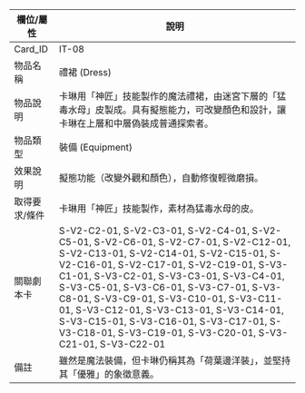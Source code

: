 | 欄位/屬性 | 說明 |
|---|---|
| Card_ID | IT-08 |
| 物品名稱 | 禮裙 (Dress) |
| 物品說明 | 卡琳用「神匠」技能製作的魔法禮裙，由迷宮下層的「猛毒水母」皮製成。具有擬態能力，可改變顏色和設計，讓卡琳在上層和中層偽裝成普通探索者。 |
| 物品類型 | 裝備 (Equipment) |
| 效果說明 | 擬態功能（改變外觀和顏色），自動修復輕微磨損。 |
| 取得要求/條件 | 卡琳用「神匠」技能製作，素材為猛毒水母的皮。 |
| 關聯劇本卡 | S-V2-C2-01, S-V2-C3-01, S-V2-C4-01, S-V2-C5-01, S-V2-C6-01, S-V2-C7-01, S-V2-C12-01, S-V2-C13-01, S-V2-C14-01, S-V2-C15-01, S-V2-C16-01, S-V2-C17-01, S-V2-C19-01, S-V3-C1-01, S-V3-C2-01, S-V3-C3-01, S-V3-C4-01, S-V3-C5-01, S-V3-C6-01, S-V3-C7-01, S-V3-C8-01, S-V3-C9-01, S-V3-C10-01, S-V3-C11-01, S-V3-C12-01, S-V3-C13-01, S-V3-C14-01, S-V3-C15-01, S-V3-C16-01, S-V3-C17-01, S-V3-C18-01, S-V3-C19-01, S-V3-C20-01, S-V3-C21-01, S-V3-C22-01 |
| 備註 | 雖然是魔法裝備，但卡琳仍稱其為「荷葉邊洋裝」，並堅持其「優雅」的象徵意義。 |
